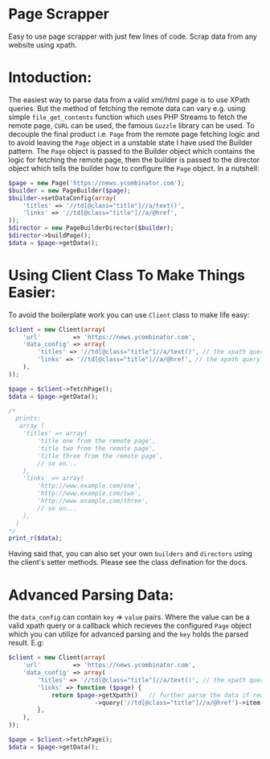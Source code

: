 Page Scrapper
=============

Easy to use page scrapper with just few lines of code. Scrap data from any website using xpath.

Intoduction:
============

The easiest way to parse data from a valid xml/html page is to use XPath queries. But the method of fetching
the remote data can vary e.g. using simple `file_get_contents` function which uses PHP Streams to fetch the remote
page, `CURL` can be used, the famous `Guzzle` library can be used. To decouple the final product i.e. `Page` from the
remote page fetching logic and to avoid leaving the `Page` object in a unstable state I have used the Builder pattern.
The `Page` object is passed to the Builder object which contains the logic for fetching the remote page, then the
builder is passed to the director object which tells the builder how to configure the `Page` object. In a nutshell:

```php
$page = new Page('https://news.ycombinator.com');
$builder = new PageBuilder($page);
$builder->setDataConfig(array(
    'titles' => '//td[@class="title"]//a/text()',
    'links' => '//td[@class="title"]//a/@href',
));
$director = new PageBuilderDirector($builder);
$director->buildPage();
$data = $page->getData();
```

Using Client Class To Make Things Easier:
=========================================
To avoid the boilerplate work you can use `Client` class to make life easy:

```php
$client = new Client(array(
    'url'         => 'https://news.ycombinator.com',
    'data_config' => array(
        'titles' => '//td[@class="title"]//a/text()', // the xpath query
        'links' => '//td[@class="title"]//a/@href', // the xpath query
    ),
));

$page = $client->fetchPage();
$data = $page->getData();

/*
  prints:
   array (
    'titles' => array(
        'title one from the remote page',
        'title two from the remote page',
        'title three from the remote page',
        // so on...
    ),
    'links' => array(
        'http://www.example.com/one',
        'http://www.example.com/two',
        'http://www.example.com/three',
        // so on...
    ),
  )
*/
print_r($data);
```

Having said that, you can also set your own `builders` and `directors` using the client's setter methods. Please see the class defination for the docs.

Advanced Parsing Data:
======================
the `data_config` can contain `key` => `value` pairs. Where the value can be a valid xpath query or a callback which recieves the configured `Page` object which you can utilize for advanced parsing and the `key` holds the parsed result. E.g:

```php
$client = new Client(array(
    'url'         => 'https://news.ycombinator.com',
    'data_config' => array(
        'titles' => '//td[@class="title"]//a/text()', // the xpath query
        'links' => function ($page) {
            return $page->getXpath()   // further parse the data if required
                        ->query('//td[@class="title"]//a/@href')->item(0)->nodeValue;
        },
    ),
));

$page = $client->fetchPage();
$data = $page->getData();
```


